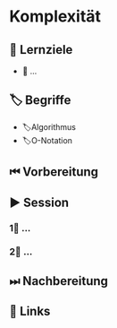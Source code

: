 # Komplexität

## 🎯 Lernziele

* 🎯 ...

## 🏷 Begriffe

* 🏷Algorithmus
* 🏷O-Notation

## ⏮ Vorbereitung

## ▶ Session

### 1⃣ ...

### 2⃣ ...

## ⏭ Nachbereitung

## 🔗 Links

